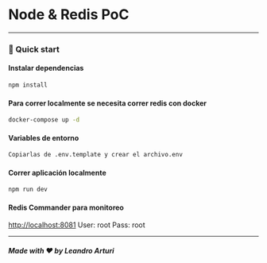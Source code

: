 # Node & Redis PoC

---

### 🚀 Quick start

#### Instalar dependencias

```bash
npm install
```

#### Para correr localmente se necesita correr redis con docker

```bash
docker-compose up -d
```

#### Variables de entorno

```bash
Copiarlas de .env.template y crear el archivo.env
```

#### Correr aplicación localmente

```bash
npm run dev
```

#### Redis Commander para monitoreo

<http://localhost:8081>
User: root
Pass: root

---

##### Made with ❤️ by Leandro Arturi
